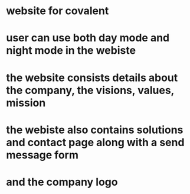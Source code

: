 # website for covalent
# user can use both day mode and night mode in the webiste 
# the website consists details about the company, the visions, values, mission
# the webiste also contains solutions and contact page along with a send message form
# and the company logo